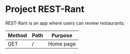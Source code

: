 # Project REST-Rant

REST-Rant is an app where users can review restaurants.

| Method | Path | Purpose |
| ------------- | ------------- | ------------- |
| GET | / | Home page |

